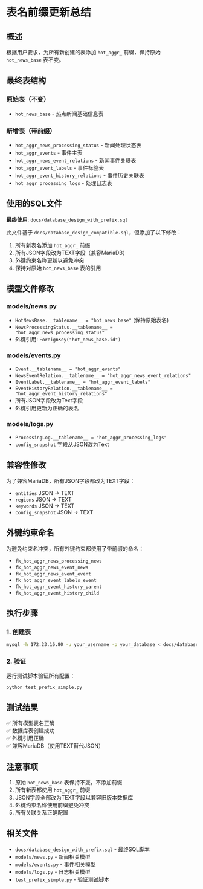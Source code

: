 # 表名前缀更新总结

## 概述
根据用户要求，为所有新创建的表添加 `hot_aggr_` 前缀，保持原始 `hot_news_base` 表不变。

## 最终表结构

### 原始表（不变）
- `hot_news_base` - 热点新闻基础信息表

### 新增表（带前缀）
- `hot_aggr_news_processing_status` - 新闻处理状态表
- `hot_aggr_events` - 事件主表
- `hot_aggr_news_event_relations` - 新闻事件关联表
- `hot_aggr_event_labels` - 事件标签表
- `hot_aggr_event_history_relations` - 事件历史关联表
- `hot_aggr_processing_logs` - 处理日志表

## 使用的SQL文件
**最终使用**: `docs/database_design_with_prefix.sql`

此文件基于 `docs/database_design_compatible.sql`，但添加了以下修改：
1. 所有新表名添加 `hot_aggr_` 前缀
2. 所有JSON字段改为TEXT字段（兼容MariaDB）
3. 外键约束名称更新以避免冲突
4. 保持对原始 `hot_news_base` 表的引用

## 模型文件修改

### models/news.py
- `HotNewsBase.__tablename__ = "hot_news_base"` (保持原始表名)
- `NewsProcessingStatus.__tablename__ = "hot_aggr_news_processing_status"`
- 外键引用: `ForeignKey("hot_news_base.id")`

### models/events.py
- `Event.__tablename__ = "hot_aggr_events"`
- `NewsEventRelation.__tablename__ = "hot_aggr_news_event_relations"`
- `EventLabel.__tablename__ = "hot_aggr_event_labels"`
- `EventHistoryRelation.__tablename__ = "hot_aggr_event_history_relations"`
- 所有JSON字段改为Text字段
- 外键引用更新为正确的表名

### models/logs.py
- `ProcessingLog.__tablename__ = "hot_aggr_processing_logs"`
- `config_snapshot` 字段从JSON改为Text

## 兼容性修改
为了兼容MariaDB，所有JSON字段都改为TEXT字段：
- `entities` JSON → TEXT
- `regions` JSON → TEXT  
- `keywords` JSON → TEXT
- `config_snapshot` JSON → TEXT

## 外键约束命名
为避免约束名冲突，所有外键约束都使用了带前缀的命名：
- `fk_hot_aggr_news_processing_news`
- `fk_hot_aggr_news_event_news`
- `fk_hot_aggr_news_event_event`
- `fk_hot_aggr_event_labels_event`
- `fk_hot_aggr_event_history_parent`
- `fk_hot_aggr_event_history_child`

## 执行步骤

### 1. 创建表
```bash
mysql -h 172.23.16.80 -u your_username -p your_database < docs/database_design_with_prefix.sql
```

### 2. 验证
运行测试脚本验证所有配置：
```bash
python test_prefix_simple.py
```

## 测试结果
✅ 所有模型表名正确  
✅ 数据库表创建成功  
✅ 外键引用正确  
✅ 兼容MariaDB（使用TEXT替代JSON）

## 注意事项
1. 原始 `hot_news_base` 表保持不变，不添加前缀
2. 所有新表都使用 `hot_aggr_` 前缀
3. JSON字段全部改为TEXT字段以兼容旧版本数据库
4. 外键约束名称使用前缀避免冲突
5. 所有关联关系正确配置

## 相关文件
- `docs/database_design_with_prefix.sql` - 最终SQL脚本
- `models/news.py` - 新闻相关模型
- `models/events.py` - 事件相关模型  
- `models/logs.py` - 日志相关模型
- `test_prefix_simple.py` - 验证测试脚本